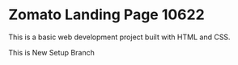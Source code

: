 # Zomato Landing Page 10622

This is a basic web development project built with HTML and CSS.

This is New Setup Branch
